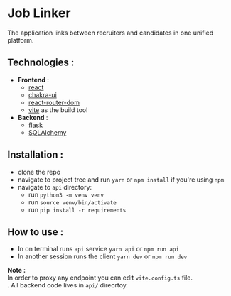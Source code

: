 # Job Linker

The application links between recruiters and candidates in one unified platform.

## Technologies :

- **Frontend** :
    + [react](https://react.dev/)
    + [chakra-ui](https://v2.chakra-ui.com/getting-started)
    + [react-router-dom](https://reactrouter.com/en/main/start/overview)
    + [vite](https://vitejs.dev/guide/) as the build tool
- **Backend** :
    + [flask](https://flask.palletsprojects.com/en/3.0.x/)
    + [SQLAlchemy](https://www.sqlalchemy.org/)

## Installation :

+ clone the repo
+ navigate to project tree and run `yarn` or `npm install` if you're using `npm`
+ navigate to `api` directory:
    - run `python3 -m venv venv`
    - run `source venv/bin/activate`
    - run `pip install -r requirements`

## How to use :

 + In on terminal runs `api` service `yarn api` or `npm run api`
 + In another session runs the client `yarn dev` or `npm run dev`

 **Note :** <br/>
In order to proxy any endpoint you can edit `vite.config.ts` file.<br/>. All backend code lives in `api/` direcrtoy.
